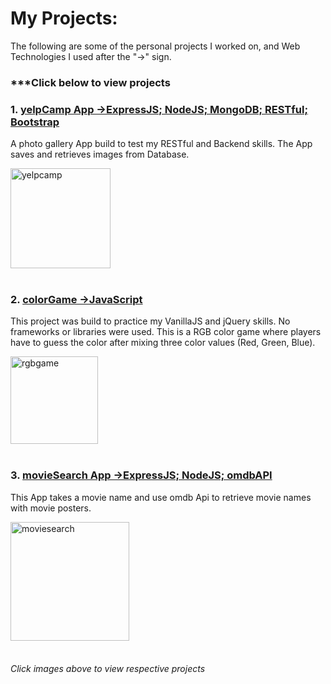 
# My Projects:
The following are some of the personal projects I worked on, and Web Technologies I used after the "->" sign.
### ***Click below to view projects

### 1. [yelpCamp App  ->ExpressJS; NodeJS; MongoDB; RESTful; Bootstrap](https://learnwithcolt-mo2020.c9users.io/)

A photo gallery App build to test my RESTful and Backend skills. The App saves and retrieves images from Database.

<a href="https://learnwithcolt-mo2020.c9users.io/">
<img height="160" alt="yelpcamp" src="https://user-images.githubusercontent.com/9574723/48050972-f6b86a80-e1a3-11e8-93f1-cb0fdb0a143d.png">
</a>
<br><br>



### 2. [colorGame  ->JavaScript](https://mohibullahkamal.github.io/myProjects/)

This project was build to practice my VanillaJS and jQuery skills. No frameworks or libraries were used. This is a RGB color game where players have to guess the color after mixing three color values (Red, Green, Blue).

[<img height="140" alt="rgbgame" src="https://user-images.githubusercontent.com/9574723/48049557-5c562800-e19f-11e8-8a3e-60df3d415432.png">](https://mohibullahkamal.github.io/myProjects/)
<br><br>



### 3. [movieSearch App  ->ExpressJS; NodeJS; omdbAPI](https://movie-mo2020.c9users.io/)

This App takes a movie name and use omdb Api to retrieve movie names with movie posters.

<a href="https://movie-mo2020.c9users.io/">
<img height="190" alt="moviesearch" src="https://user-images.githubusercontent.com/9574723/48049559-5d875500-e19f-11e8-891a-21c1405d0516.png">
</a>
<br><br>


###### Click images above to view respective projects
